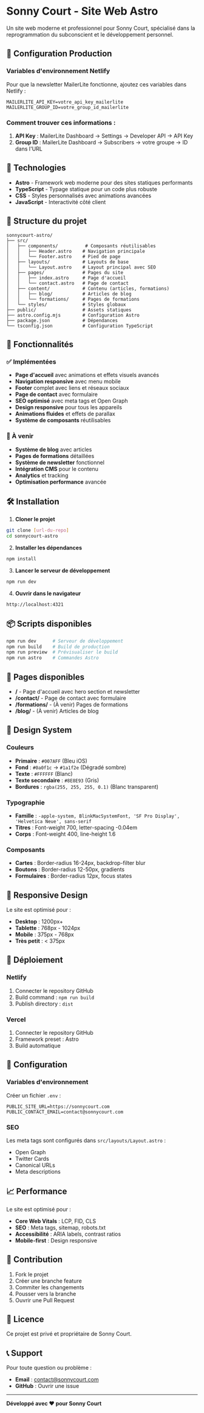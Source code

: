 # Sonny Court - Site Web Astro

Un site web moderne et professionnel pour Sonny Court, spécialisé dans la reprogrammation du subconscient et le développement personnel.

## 🚀 Configuration Production

### Variables d'environnement Netlify

Pour que la newsletter MailerLite fonctionne, ajoutez ces variables dans Netlify :

```
MAILERLITE_API_KEY=votre_api_key_mailerlite
MAILERLITE_GROUP_ID=votre_group_id_mailerlite
```

### Comment trouver ces informations :

1. **API Key** : MailerLite Dashboard → Settings → Developer API → API Key
2. **Group ID** : MailerLite Dashboard → Subscribers → votre groupe → ID dans l'URL

## 🚀 Technologies

- **Astro** - Framework web moderne pour des sites statiques performants
- **TypeScript** - Typage statique pour un code plus robuste
- **CSS** - Styles personnalisés avec animations avancées
- **JavaScript** - Interactivité côté client

## 📁 Structure du projet

```
sonnycourt-astro/
├── src/
│   ├── components/          # Composants réutilisables
│   │   ├── Header.astro    # Navigation principale
│   │   └── Footer.astro    # Pied de page
│   ├── layouts/            # Layouts de base
│   │   └── Layout.astro    # Layout principal avec SEO
│   ├── pages/              # Pages du site
│   │   ├── index.astro     # Page d'accueil
│   │   └── contact.astro   # Page de contact
│   ├── content/            # Contenu (articles, formations)
│   │   ├── blog/           # Articles de blog
│   │   └── formations/     # Pages de formations
│   └── styles/             # Styles globaux
├── public/                 # Assets statiques
├── astro.config.mjs        # Configuration Astro
├── package.json            # Dépendances
└── tsconfig.json           # Configuration TypeScript
```

## 🎨 Fonctionnalités

### ✅ Implémentées
- **Page d'accueil** avec animations et effets visuels avancés
- **Navigation responsive** avec menu mobile
- **Footer** complet avec liens et réseaux sociaux
- **Page de contact** avec formulaire
- **SEO optimisé** avec meta tags et Open Graph
- **Design responsive** pour tous les appareils
- **Animations fluides** et effets de parallax
- **Système de composants** réutilisables

### 🔄 À venir
- **Système de blog** avec articles
- **Pages de formations** détaillées
- **Système de newsletter** fonctionnel
- **Intégration CMS** pour le contenu
- **Analytics** et tracking
- **Optimisation performance** avancée

## 🛠️ Installation

1. **Cloner le projet**
```bash
git clone [url-du-repo]
cd sonnycourt-astro
```

2. **Installer les dépendances**
```bash
npm install
```

3. **Lancer le serveur de développement**
```bash
npm run dev
```

4. **Ouvrir dans le navigateur**
```
http://localhost:4321
```

## 📦 Scripts disponibles

```bash
npm run dev      # Serveur de développement
npm run build    # Build de production
npm run preview  # Prévisualiser le build
npm run astro    # Commandes Astro
```

## 🎯 Pages disponibles

- **/** - Page d'accueil avec hero section et newsletter
- **/contact/** - Page de contact avec formulaire
- **/formations/** - (À venir) Pages de formations
- **/blog/** - (À venir) Articles de blog

## 🎨 Design System

### Couleurs
- **Primaire** : `#007AFF` (Bleu iOS)
- **Fond** : `#0a0f1c` → `#1a1f2e` (Dégradé sombre)
- **Texte** : `#FFFFFF` (Blanc)
- **Texte secondaire** : `#8E8E93` (Gris)
- **Bordures** : `rgba(255, 255, 255, 0.1)` (Blanc transparent)

### Typographie
- **Famille** : `-apple-system, BlinkMacSystemFont, 'SF Pro Display', 'Helvetica Neue', sans-serif`
- **Titres** : Font-weight 700, letter-spacing -0.04em
- **Corps** : Font-weight 400, line-height 1.6

### Composants
- **Cartes** : Border-radius 16-24px, backdrop-filter blur
- **Boutons** : Border-radius 12-50px, gradients
- **Formulaires** : Border-radius 12px, focus states

## 📱 Responsive Design

Le site est optimisé pour :
- **Desktop** : 1200px+
- **Tablette** : 768px - 1024px
- **Mobile** : 375px - 768px
- **Très petit** : < 375px

## 🚀 Déploiement

### Netlify
1. Connecter le repository GitHub
2. Build command : `npm run build`
3. Publish directory : `dist`

### Vercel
1. Connecter le repository GitHub
2. Framework preset : Astro
3. Build automatique

## 🔧 Configuration

### Variables d'environnement
Créer un fichier `.env` :
```env
PUBLIC_SITE_URL=https://sonnycourt.com
PUBLIC_CONTACT_EMAIL=contact@sonnycourt.com
```

### SEO
Les meta tags sont configurés dans `src/layouts/Layout.astro` :
- Open Graph
- Twitter Cards
- Canonical URLs
- Meta descriptions

## 📈 Performance

Le site est optimisé pour :
- **Core Web Vitals** : LCP, FID, CLS
- **SEO** : Meta tags, sitemap, robots.txt
- **Accessibilité** : ARIA labels, contrast ratios
- **Mobile-first** : Design responsive

## 🤝 Contribution

1. Fork le projet
2. Créer une branche feature
3. Commiter les changements
4. Pousser vers la branche
5. Ouvrir une Pull Request

## 📄 Licence

Ce projet est privé et propriétaire de Sonny Court.

## 📞 Support

Pour toute question ou problème :
- **Email** : contact@sonnycourt.com
- **GitHub** : Ouvrir une issue

---

**Développé avec ❤️ pour Sonny Court**
